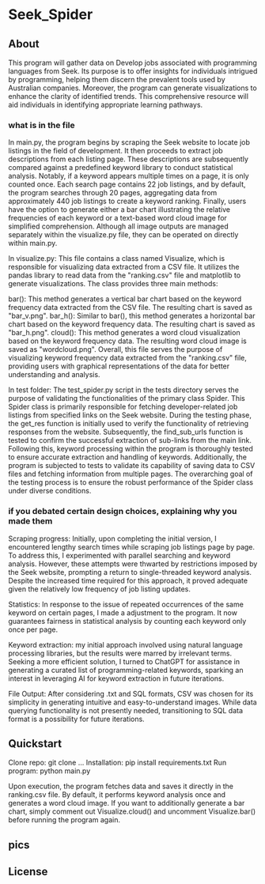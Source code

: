 # Seek_Spider
## About
This program will gather data on Develop jobs associated with programming languages from Seek. Its purpose is to offer insights for individuals intrigued by programming, helping them discern the prevalent tools used by Australian companies. Moreover, the program can generate visualizations to enhance the clarity of identified trends. This comprehensive resource will aid individuals in identifying appropriate learning pathways.


###  what is in the file
In main.py, the program begins by scraping the Seek website to locate job listings in the field of development. It then proceeds to extract job descriptions from each listing page. These descriptions are subsequently compared against a predefined keyword library to conduct statistical analysis. Notably, if a keyword appears multiple times on a page, it is only counted once. Each search page contains 22 job listings, and by default, the program searches through 20 pages, aggregating data from approximately 440 job listings to create a keyword ranking. Finally, users have the option to generate either a bar chart illustrating the relative frequencies of each keyword or a text-based word cloud image for simplified comprehension. Although all image outputs are managed separately within the visualize.py file, they can be operated on directly within main.py.

In visualize.py: This file contains a class named Visualize, which is responsible for visualizing data extracted from a CSV file. It utilizes the pandas library to read data from the "ranking.csv" file and matplotlib to generate visualizations. The class provides three main methods:

bar(): This method generates a vertical bar chart based on the keyword frequency data extracted from the CSV file. The resulting chart is saved as "bar_v.png".
bar_h(): Similar to bar(), this method generates a horizontal bar chart based on the keyword frequency data. The resulting chart is saved as "bar_h.png".
cloud(): This method generates a word cloud visualization based on the keyword frequency data. The resulting word cloud image is saved as "wordcloud.png".
Overall, this file serves the purpose of visualizing keyword frequency data extracted from the "ranking.csv" file, providing users with graphical representations of the data for better understanding and analysis.

In test folder: The test_spider.py script in the tests directory serves the purpose of validating the functionalities of the primary class Spider. This Spider class is primarily responsible for fetching developer-related job listings from specified links on the Seek website. During the testing phase, the get_res function is initially used to verify the functionality of retrieving responses from the website. Subsequently, the find_sub_urls function is tested to confirm the successful extraction of sub-links from the main link. Following this, keyword processing within the program is thoroughly tested to ensure accurate extraction and handling of keywords. Additionally, the program is subjected to tests to validate its capability of saving data to CSV files and fetching information from multiple pages. The overarching goal of the testing process is to ensure the robust performance of the Spider class under diverse conditions.

### if you debated certain design choices, explaining why you made them
Scraping progress: Initially, upon completing the initial version, I encountered lengthy search times while scraping job listings page by page. To address this, I experimented with parallel searching and keyword analysis. However, these attempts were thwarted by restrictions imposed by the Seek website, prompting a return to single-threaded keyword analysis. Despite the increased time required for this approach, it proved adequate given the relatively low frequency of job listing updates.

Statistics: In response to the issue of repeated occurrences of the same keyword on certain pages, I made a adjustment to the program. It now guarantees fairness in statistical analysis by counting each keyword only once per page.

Keyword extraction: my initial approach involved using natural language processing libraries, but the results were marred by irrelevant terms. Seeking a more efficient solution, I turned to ChatGPT for assistance in generating a curated list of programming-related keywords, sparking an interest in leveraging AI for keyword extraction in future iterations.

File Output: After considering .txt and SQL formats, CSV was chosen for its simplicity in generating intuitive and easy-to-understand images. While data querying functionality is not presently needed, transitioning to SQL data format is a possibility for future iterations.

## Quickstart
Clone repo:
git clone ...
Installation:
pip install requirements.txt
Run program:
python main.py

Upon execution, the program fetches data and saves it directly in the ranking.csv file. By default, it performs keyword analysis once and generates a word cloud image. If you want to additionally generate a bar chart, simply comment out Visualize.cloud() and uncomment Visualize.bar() before running the program again.
## pics
## License

